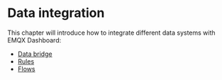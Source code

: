 # Data integration

This chapter will introduce how to integrate different data systems with EMQX Dashboard:

- [Data bridge](./bridge.md)
- [Rules](./rules.md)
- [Flows](./flows.md)





